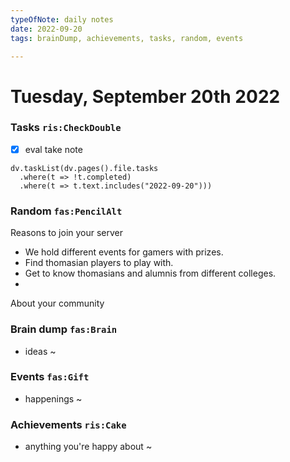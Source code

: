 ```yaml
---
typeOfNote: daily notes
date: 2022-09-20
tags: brainDump, achievements, tasks, random, events

---
```

# Tuesday, September 20th 2022

### Tasks `ris:CheckDouble`
 - [x] eval take note

```dataviewjs
dv.taskList(dv.pages().file.tasks 
  .where(t => !t.completed)
  .where(t => t.text.includes("2022-09-20")))
```



### Random `fas:PencilAlt`
Reasons to join your server
- We hold different events for gamers with prizes.
- Find thomasian players to play with.
- Get to know thomasians and alumnis from different colleges.
- 

About your community



### Brain dump `fas:Brain`
 - ideas ~ 




### Events `fas:Gift`
 - happenings ~






### Achievements `ris:Cake`
 - anything you're happy about ~ 

